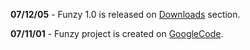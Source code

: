 **07/12/05** - Funzy 1.0 is released on [Downloads](http://code.google.com/p/funzy/downloads/list) section.

**07/11/01** - Funzy project is created on [GoogleCode](http://code.google.com).